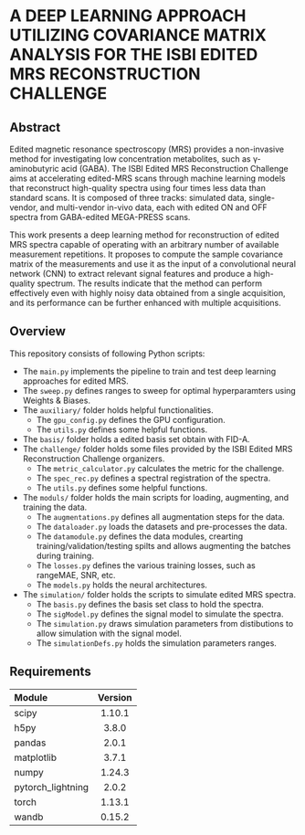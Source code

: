 # A DEEP LEARNING APPROACH UTILIZING COVARIANCE MATRIX ANALYSIS FOR THE ISBI EDITED MRS RECONSTRUCTION CHALLENGE

## Abstract

Edited magnetic resonance spectroscopy (MRS) provides a non-invasive method for investigating low concentration metabolites, such as γ-aminobutyric acid (GABA). The ISBI Edited MRS Reconstruction Challenge aims at accelerating edited-MRS scans through machine learning models that reconstruct high-quality spectra using four times less data than standard scans. It is composed of three tracks: simulated data, single-vendor, and multi-vendor in-vivo data, each with edited ON and OFF spectra from GABA-edited MEGA-PRESS scans.

This work presents a deep learning method for reconstruction of edited MRS spectra capable of operating with an arbitrary number of available measurement repetitions. It proposes to compute the sample covariance matrix of the measurements and use it as the input of a convolutional neural network (CNN) to extract relevant signal features and produce a high-quality spectrum. The results indicate that the method can perform effectively even with highly noisy data obtained from a single acquisition, and its performance can be further enhanced with multiple acquisitions.


## Overview

This repository consists of following Python scripts:
* The `main.py` implements the pipeline to train and test deep learning approaches for edited MRS.
* The `sweep.py` defines ranges to sweep for optimal hyperparamters using Weights & Biases.
* The `auxiliary/` folder holds helpful functionalities.
  * The `gpu_config.py` defines the GPU configuration.
  * The `utils.py` defines some helpful functions.
* The `basis/` folder holds a edited basis set obtain with FID-A.
* The `challenge/` folder holds some files provided by the ISBI Edited MRS Reconstruction Challenge organizers.
  * The `metric_calculator.py` calculates the metric for the challenge.
  * The `spec_rec.py` defines a spectral registration of the spectra.
  * The `utils.py` defines some helpful functions.
* The `moduls/` folder holds the main scripts for loading, augmenting, and training the data.
  * The `augmentations.py` defines all augmentation steps for the data.
  * The `dataloader.py` loads the datasets and pre-processes the data.
  * The `datamodule.py` defines the data modules, crearting training/validation/testing spilts and allows augmenting the batches during training.
  * The `losses.py` defines the various training losses, such as rangeMAE, SNR, etc.
  * The `models.py` holds the neural architectures.
* The `simulation/` folder holds the scripts to simulate edited MRS spectra.
  * The `basis.py` defines the basis set class to hold the spectra.
  * The `sigModel.py` defines the signal model to simulate the spectra.
  * The `simulation.py` draws simulation parameters from distibutions to allow simulation with the signal model.
  * The `simulationDefs.py` holds the simulation parameters ranges.



## Requirements

| Module            | Version |
|:------------------|:-------:|
| scipy             | 1.10.1  |
| h5py              |  3.8.0  |
| pandas            |  2.0.1  |
| matplotlib        |  3.7.1  |
| numpy             | 1.24.3  |
| pytorch_lightning |  2.0.2  |
| torch             | 1.13.1  |
| wandb             | 0.15.2  |
